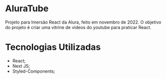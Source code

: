 # AluraTube
Projeto para Imersão React da Alura, feito em novembro de 2022. O objetivo do projeto é criar uma vitrine de videos do youtube para praticar React.

# Tecnologias Utilizadas
- React;
- Next JS;
- Styled-Components;

